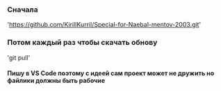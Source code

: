 ### Сначала 
'https://github.com/KirillKurril/Special-for-Naebal-mentov-2003.git'
### Потом каждый раз чтобы скачать обнову
'git pull'

#### Пишу в VS Code поэтому с идеей сам проект может не дружить но файлики должны быть рабочие
